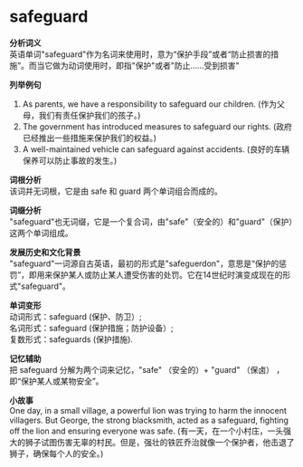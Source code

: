 # safeguard

**分析词义**  
英语单词"safeguard"作为名词来使用时，意为“保护手段”或者“防止损害的措施”。而当它做为动词使用时，即指"保护"或者"防止……受到损害"

  

**列举例句**

  

1.  As parents, we have a responsibility to safeguard our children. (作为父母，我们有责任保护我们的孩子。)
2.  The government has introduced measures to safeguard our rights. (政府已经推出一些措施来保护我们的权益。)
3.  A well-maintained vehicle can safeguard against accidents. (良好的车辆保养可以防止事故的发生。)

  

**词根分析**  
该词并无词根，它是由 safe 和 guard 两个单词组合而成的。

  

**词缀分析**  
"safeguard"也无词缀，它是一个复合词，由"safe"（安全的）和"guard"（保护）这两个单词组成。

  

**发展历史和文化背景**  
"safeguard"一词源自古英语，最初的形式是"safeguerdon"，意思是“保护的惩罚”，即用来保护某人或防止某人遭受伤害的处罚。它在14世纪时演变成现在的形式"safeguard"。

  

**单词变形**  
动词形式：safeguard (保护、防卫）;  
名词形式：safeguard (保护措施；防护设备）;  
复数形式：safeguards (保护措施).

  

**记忆辅助**  
把 safeguard 分解为两个词来记忆，"safe" （安全的）+ "guard" （保卤） ，即“保护某人或某物安全”。

  

**小故事**  
One day, in a small village, a powerful lion was trying to harm the innocent villagers. But George, the strong blacksmith, acted as a safeguard, fighting off the lion and ensuring everyone was safe. (有一天，在一个小村庄，一头强大的狮子试图伤害无辜的村民。但是，强壮的铁匠乔治就像一个保护者，他击退了狮子，确保每个人的安全。)
